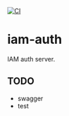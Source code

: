 [![CI](https://github.com/che-kwas/iam-auth/actions/workflows/ci.yaml/badge.svg?branch=main)](https://github.com/che-kwas/iam-auth/actions/workflows/ci.yaml)

# iam-auth

IAM auth server.

## TODO

- swagger
- test
